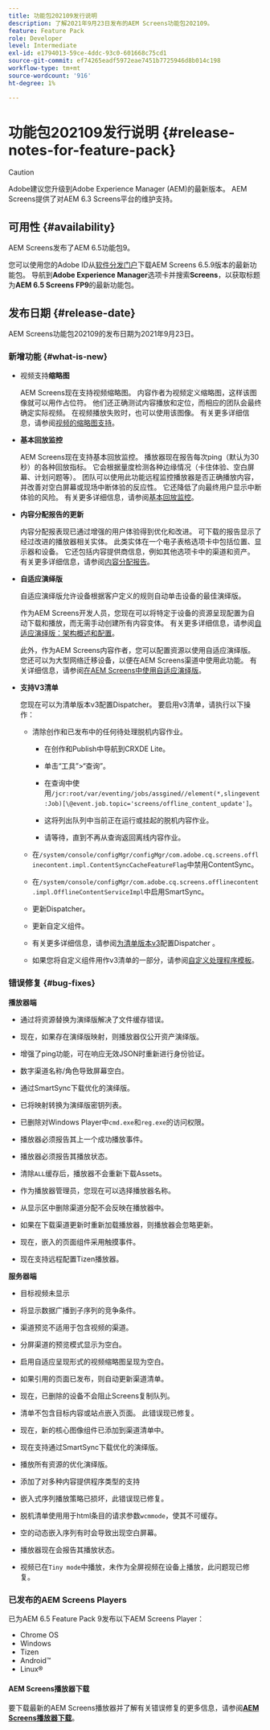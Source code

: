 ```yaml
---
title: 功能包202109发行说明
description: 了解2021年9月23日发布的AEM Screens功能包202109。
feature: Feature Pack
role: Developer
level: Intermediate
exl-id: e1794013-59ce-4ddc-93c0-601668c75cd1
source-git-commit: ef74265eadf5972eae7451b7725946d8b014c198
workflow-type: tm+mt
source-wordcount: '916'
ht-degree: 1%

---
```


# 功能包202109发行说明 {#release-notes-for-feature-pack}

>[!CAUTION]
>Adobe建议您升级到Adobe Experience Manager (AEM)的最新版本。 AEM Screens提供了对AEM 6.3 Screens平台的维护支持。

## 可用性 {#availability}

AEM Screens发布了AEM 6.5功能包9。

您可以使用您的Adobe ID从[软件分发门户](https://experience.adobe.com/#/downloads/content/software-distribution/en/aem.html)下载AEM Screens 6.5.9版本的最新功能包。 导航到&#x200B;**Adobe Experience Manager**&#x200B;选项卡并搜索&#x200B;**Screens**，以获取标题为&#x200B;**AEM 6.5 Screens FP9**&#x200B;的最新功能包。

## 发布日期 {#release-date}

AEM Screens功能包202109的发布日期为2021年9月23日。

### 新增功能 {#what-is-new}

* 视频支持&#x200B;**缩略图**

  AEM Screens现在支持视频缩略图。 内容作者为视频定义缩略图，这样该图像就可以用作占位符。 他们还正确测试内容播放和定位，而相应的团队会最终确定实际视频。 在视频播放失败时，也可以使用该图像。
有关更多详细信息，请参阅[视频的缩略图支持](/help/user-guide/thumbnail-support.md)。

* **基本回放监控**

  AEM Screens现在支持基本回放监控。 播放器现在报告每次ping（默认为30秒）的各种回放指标。 它会根据量度检测各种边缘情况（卡住体验、空白屏幕、计划问题等）。 团队可以使用此功能远程监控播放器是否正确播放内容，并改善对空白屏幕或现场中断体验的反应性。 它还降低了向最终用户显示中断体验的风险。
有关更多详细信息，请参阅[基本回放监控](https://experienceleague.adobe.com/zh-hans/docs/experience-manager-screens/user-guide/administering/installing-screens-player#playback-monitoring)。

* **内容分配报告的更新**

  内容分配报表现已通过增强的用户体验得到优化和改进。 可下载的报告显示了经过改进的播放器相关实体。 此类实体在一个电子表格选项卡中包括位置、显示器和设备。 它还包括内容提供商信息，例如其他选项卡中的渠道和资产。
有关更多详细信息，请参阅[内容分配报告](/help/user-guide/content-assignment-report.md)。

* **自适应演绎版**

  自适应演绎版允许设备根据客户定义的规则自动单击设备的最佳演绎版。

  作为AEM Screens开发人员，您现在可以将特定于设备的资源呈现配置为自动下载和播放，而无需手动创建所有内容变体。 有关更多详细信息，请参阅[自适应演绎版：架构概述和配置](/help/user-guide/adaptive-renditions.md)。

  此外，作为AEM Screens内容作者，您可以配置资源以使用自适应演绎版。 您还可以为大型网络迁移设备，以便在AEM Screens渠道中使用此功能。 有关详细信息，请参阅[在AEM Screens中使用自适应演绎版](/help/user-guide/using-adaptive-renditions.md)。

* **支持V3清单**

  您现在可以为清单版本v3配置Dispatcher。 要启用v3清单，请执行以下操作：

   * 清除创作和已发布中的任何待处理脱机内容作业。

      * 在创作和Publish中导航到CRXDE Lite。

      * 单击“工具”>“查询”。

      * 在查询中使用`/jcr:root/var/eventing/jobs/assgined//element(*,slingevent:Job)[\@event.job.topic='screens/offline_content_update']`。

      * 这将列出队列中当前正在运行或挂起的脱机内容作业。

      * 请等待，直到不再从查询返回离线内容作业。

   * 在`/system/console/configMgr/configMgr/com.adobe.cq.screens.offlinecontent.impl.ContentSyncCacheFeatureFlag`中禁用ContentSync。

   * 在`/system/console/configMgr/com.adobe.cq.screens.offlinecontent.impl.OfflineContentServiceImpl`中启用SmartSync。

   * 更新Dispatcher。

   * 更新自定义组件。


   * 有关更多详细信息，请参阅[为清单版本v3](https://experienceleague.adobe.com/zh-hans/docs/experience-manager-screens/user-guide/administering/dispatcher-configurations-aem-screens#configuring-dispatcherv3)配置Dispatcher 。
   * 如果您将自定义组件用作v3清单的一部分，请参阅[自定义处理程序模板](https://experienceleague.adobe.com/zh-hans/docs/experience-manager-screens/user-guide/developing/developing-custom-component-tutorial-develop#custom-handlers)。


### 错误修复 {#bug-fixes}

**播放器端**

* 通过将资源替换为演绎版解决了文件缓存错误。

* 现在，如果存在演绎版映射，则播放器仅公开资产演绎版。

* 增强了ping功能，可在响应无效JSON时重新进行身份验证。

* 数字渠道名称/角色导致屏幕空白。

* 通过SmartSync下载优化的演绎版。

* 已将映射转换为演绎版密钥列表。

* 已删除对Windows Player中`cmd.exe`和`reg.exe`的访问权限。

* 播放器必须报告其上一个成功播放事件。

* 播放器必须报告其播放状态。

* 清除`ALL`缓存后，播放器不会重新下载Assets。

* 作为播放器管理员，您现在可以选择播放器名称。

* 从显示区中删除渠道分配不会反映在播放器中。

* 如果在下载渠道更新时重新加载播放器，则播放器会忽略更新。

* 现在，嵌入的页面组件采用触摸事件。

* 现在支持远程配置Tizen播放器。

**服务器端**

* 目标视频未显示
* 将显示数据广播到子序列的竞争条件。

* 渠道预览不适用于包含视频的渠道。

* 分屏渠道的预览模式显示为空白。

* 启用自适应呈现形式的视频缩略图呈现为空白。

* 如果引用的页面已发布，则自动更新渠道清单。

* 现在，已删除的设备不会阻止Screens复制队列。

* 清单不包含目标内容或站点嵌入页面。 此错误现已修复。

* 现在，新的核心图像组件已添加到渠道清单中。

* 现在支持通过SmartSync下载优化的演绎版。

* 播放所有资源的优化演绎版。

* 添加了对多种内容提供程序类型的支持

* 嵌入式序列播放策略已损坏，此错误现已修复。

* 脱机清单使用用于html条目的请求参数`wcmmode`，使其不可缓存。

* 空的动态嵌入序列有时会导致出现空白屏幕。

* 播放器现在会报告其播放状态。

* 视频已在`Tiny mode`中播放，未作为全屏视频在设备上播放，此问题现已修复。

### 已发布的AEM Screens Players

已为AEM 6.5 Feature Pack 9发布以下AEM Screens Player：

* Chrome OS
* Windows
* Tizen
* Android™
* Linux®

#### AEM Screens播放器下载

要下载最新的AEM Screens播放器并了解有关错误修复的更多信息，请参阅&#x200B;**[AEM Screens播放器下载](https://download.macromedia.com/screens/index.html)**。
